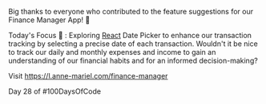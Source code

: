 Big thanks to everyone who contributed to the feature suggestions for our Finance Manager App! 👏  
  
Today's Focus 🎯 : Exploring [React](https://www.linkedin.com/company/reactofficial/) Date Picker to enhance our transaction tracking by selecting a precise date of each transaction. Wouldn't it be nice to track our daily and monthly expenses and income to gain an understanding of our financial habits and for an informed decision-making?  
  
Visit https://l.anne-mariel.com/finance-manager
  
Day 28 of #100DaysOfCode
